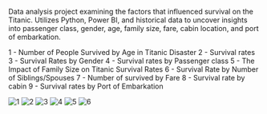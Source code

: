 Data analysis project examining the factors that influenced survival on the Titanic.  Utilizes Python, Power BI, and historical data to uncover insights into passenger class, gender, age, family size, fare, cabin location, and port of embarkation.

1 -  Number of People Survived by Age in Titanic Disaster
2 -  Survival rates
3 -  Survival Rates by Gender
4 -  Survival rates by Passenger class
5 -  The Impact of Family Size on Titanic Survival Rates
6 -  Survival Rate by Number of Siblings/Spouses
7 -  Number of survived by Fare
8 -  Survival rate by cabin
9 -  Survival rates by Port of Embarkation

![1](https://github.com/DhiaAkermii/data-analysis/assets/65496901/d571682a-607a-4e0a-9198-03b2b0c84419)
![2](https://github.com/DhiaAkermii/data-analysis/assets/65496901/b4f89cd8-ec64-4c92-b622-2ff448287668)
![3](https://github.com/DhiaAkermii/data-analysis/assets/65496901/e847c5c2-96ef-43a6-9b9f-43e376f0addb)
![4](https://github.com/DhiaAkermii/data-analysis/assets/65496901/6493a193-61c5-4b7a-9b72-e6e78792c762)
![5](https://github.com/DhiaAkermii/data-analysis/assets/65496901/eff69fc8-ef3c-4051-b83a-b41aad98e2a1)
![6](https://github.com/DhiaAkermii/data-analysis/assets/65496901/c8b6dbfc-93ad-45e9-8688-69384e9573a0)
